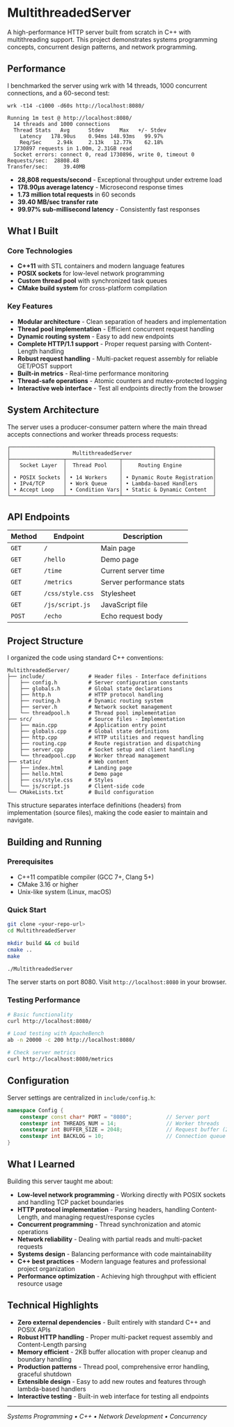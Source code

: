 # MultithreadedServer

A high-performance HTTP server built from scratch in C++ with multithreading support. This project demonstrates systems programming concepts, concurrent design patterns, and network programming.

## Performance

I benchmarked the server using wrk with 14 threads, 1000 concurrent connections, and a 60-second test:

```
wrk -t14 -c1000 -d60s http://localhost:8080/

Running 1m test @ http://localhost:8080/
  14 threads and 1000 connections
  Thread Stats   Avg      Stdev     Max   +/- Stdev
    Latency   178.90us    0.94ms 148.93ms   99.97%
    Req/Sec     2.94k     2.13k   12.77k    62.18%
  1730897 requests in 1.00m, 2.31GB read
  Socket errors: connect 0, read 1730896, write 0, timeout 0
Requests/sec:  28808.48
Transfer/sec:     39.40MB
```

- **28,808 requests/second** - Exceptional throughput under extreme load
- **178.90μs average latency** - Microsecond response times
- **1.73 million total requests** in 60 seconds
- **39.40 MB/sec transfer rate**
- **99.97% sub-millisecond latency** - Consistently fast responses

## What I Built

### Core Technologies
- **C++11** with STL containers and modern language features
- **POSIX sockets** for low-level network programming
- **Custom thread pool** with synchronized task queues
- **CMake build system** for cross-platform compilation

### Key Features
- **Modular architecture** - Clean separation of headers and implementation
- **Thread pool implementation** - Efficient concurrent request handling
- **Dynamic routing system** - Easy to add new endpoints
- **Complete HTTP/1.1 support** - Proper request parsing with Content-Length handling
- **Robust request handling** - Multi-packet request assembly for reliable GET/POST support
- **Built-in metrics** - Real-time performance monitoring
- **Thread-safe operations** - Atomic counters and mutex-protected logging
- **Interactive web interface** - Test all endpoints directly from the browser

## System Architecture

The server uses a producer-consumer pattern where the main thread accepts connections and worker threads process requests:

```
┌─────────────────────────────────────────────────────────────────┐
│                    MultithreadedServer                          │
├─────────────────┬─────────────────┬─────────────────────────────┤
│   Socket Layer  │  Thread Pool    │     Routing Engine          │
│                 │                 │                             │
│ • POSIX Sockets │ • 14 Workers    │ • Dynamic Route Registration│
│ • IPv4/TCP      │ • Work Queue    │ • Lambda-based Handlers     │
│ • Accept Loop   │ • Condition Vars│ • Static & Dynamic Content  │
└─────────────────┴─────────────────┴─────────────────────────────┘
```

## API Endpoints

| Method | Endpoint | Description |
|--------|----------|-------------|
| `GET` | `/` | Main page |
| `GET` | `/hello` | Demo page |
| `GET` | `/time` | Current server time |
| `GET` | `/metrics` | Server performance stats |
| `GET` | `/css/style.css` | Stylesheet |
| `GET` | `/js/script.js` | JavaScript file |
| `POST` | `/echo` | Echo request body |

## Project Structure

I organized the code using standard C++ conventions:

```
MultithreadedServer/
├── include/              # Header files - Interface definitions
│   ├── config.h          # Server configuration constants
│   ├── globals.h         # Global state declarations
│   ├── http.h            # HTTP protocol handling
│   ├── routing.h         # Dynamic routing system
│   ├── server.h          # Network socket management
│   └── threadpool.h      # Thread pool implementation
├── src/                  # Source files - Implementation
│   ├── main.cpp          # Application entry point
│   ├── globals.cpp       # Global state definitions
│   ├── http.cpp          # HTTP utilities and request handling
│   ├── routing.cpp       # Route registration and dispatching
│   ├── server.cpp        # Socket setup and client handling
│   └── threadpool.cpp    # Worker thread management
├── static/               # Web content
│   ├── index.html        # Landing page
│   ├── hello.html        # Demo page
│   ├── css/style.css     # Styles
│   └── js/script.js      # Client-side code
└── CMakeLists.txt        # Build configuration
```

This structure separates interface definitions (headers) from implementation (source files), making the code easier to maintain and navigate.

## Building and Running

### Prerequisites
- C++11 compatible compiler (GCC 7+, Clang 5+)
- CMake 3.16 or higher
- Unix-like system (Linux, macOS)

### Quick Start
```bash
git clone <your-repo-url>
cd MultithreadedServer

mkdir build && cd build
cmake ..
make

./MultithreadedServer
```

The server starts on port 8080. Visit `http://localhost:8080` in your browser.

### Testing Performance
```bash
# Basic functionality
curl http://localhost:8080/

# Load testing with ApacheBench
ab -n 20000 -c 200 http://localhost:8080/

# Check server metrics
curl http://localhost:8080/metrics
```

## Configuration

Server settings are centralized in `include/config.h`:

```cpp
namespace Config {
    constexpr const char* PORT = "8080";           // Server port
    constexpr int THREADS_NUM = 14;                // Worker threads
    constexpr int BUFFER_SIZE = 2048;              // Request buffer (2KB for POST support)
    constexpr int BACKLOG = 10;                    // Connection queue
}
```

## What I Learned

Building this server taught me about:

- **Low-level network programming** - Working directly with POSIX sockets and handling TCP packet boundaries
- **HTTP protocol implementation** - Parsing headers, handling Content-Length, and managing request/response cycles
- **Concurrent programming** - Thread synchronization and atomic operations
- **Network reliability** - Dealing with partial reads and multi-packet requests
- **Systems design** - Balancing performance with code maintainability
- **C++ best practices** - Modern language features and professional project organization
- **Performance optimization** - Achieving high throughput with efficient resource usage

## Technical Highlights

- **Zero external dependencies** - Built entirely with standard C++ and POSIX APIs
- **Robust HTTP handling** - Proper multi-packet request assembly and Content-Length parsing
- **Memory efficient** - 2KB buffer allocation with proper cleanup and boundary handling
- **Production patterns** - Thread pool, comprehensive error handling, graceful shutdown
- **Extensible design** - Easy to add new routes and features through lambda-based handlers
- **Interactive testing** - Built-in web interface for testing all endpoints

---
*Systems Programming • C++ • Network Development • Concurrency*

